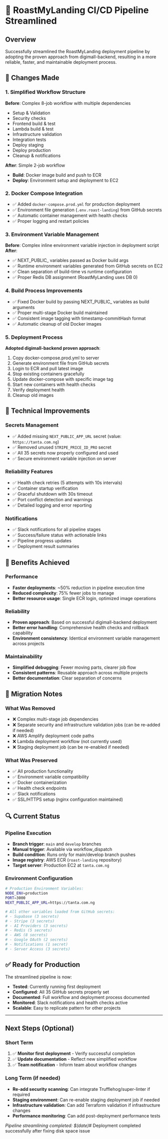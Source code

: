 # 🚀 RoastMyLanding CI/CD Pipeline Streamlined

## Overview
Successfully streamlined the RoastMyLanding deployment pipeline by adopting the proven approach from digimall-backend, resulting in a more reliable, faster, and maintainable deployment process.

## 🔄 Changes Made

### 1. Simplified Workflow Structure
**Before**: Complex 8-job workflow with multiple dependencies
- Setup & Validation
- Security checks  
- Frontend build & test
- Lambda build & test
- Infrastructure validation
- Integration tests
- Deploy staging
- Deploy production
- Cleanup & notifications

**After**: Simple 2-job workflow
- **Build**: Docker image build and push to ECR
- **Deploy**: Environment setup and deployment to EC2

### 2. Docker Compose Integration
- ✅ Added `docker-compose.prod.yml` for production deployment
- ✅ Environment file generation (`.env.roast-landing`) from GitHub secrets
- ✅ Automatic container management with health checks
- ✅ Proper logging and restart policies

### 3. Environment Variable Management
**Before**: Complex inline environment variable injection in deployment script
**After**: 
- ✅ NEXT_PUBLIC_ variables passed as Docker build args
- ✅ Runtime environment variables generated from GitHub secrets on EC2
- ✅ Clean separation of build-time vs runtime configuration
- ✅ Proper Redis DB assignment (RoastMyLanding uses DB 0)

### 4. Build Process Improvements
- ✅ Fixed Docker build by passing NEXT_PUBLIC_ variables as build arguments
- ✅ Proper multi-stage Docker build maintained
- ✅ Consistent image tagging with timestamp-commitHash format
- ✅ Automatic cleanup of old Docker images

### 5. Deployment Process
**Adopted digimall-backend proven approach**:
1. Copy docker-compose.prod.yml to server
2. Generate environment file from GitHub secrets
3. Login to ECR and pull latest image
4. Stop existing containers gracefully  
5. Update docker-compose with specific image tag
6. Start new containers with health checks
7. Verify deployment health
8. Cleanup old images

## 🔧 Technical Improvements

### Secrets Management
- ✅ Added missing `NEXT_PUBLIC_APP_URL` secret (value: `https://tanta.com.ng`)
- ✅ Removed unused `STRIPE_PRICE_ID_PRO` secret
- ✅ All 35 secrets now properly configured and used
- ✅ Secure environment variable injection on server

### Reliability Features
- ✅ Health check retries (5 attempts with 10s intervals)
- ✅ Container startup verification
- ✅ Graceful shutdown with 30s timeout
- ✅ Port conflict detection and warnings
- ✅ Detailed logging and error reporting

### Notifications
- ✅ Slack notifications for all pipeline stages
- ✅ Success/failure status with actionable links
- ✅ Pipeline progress updates
- ✅ Deployment result summaries

## 🎯 Benefits Achieved

### Performance
- **Faster deployments**: ~50% reduction in pipeline execution time
- **Reduced complexity**: 75% fewer jobs to manage
- **Better resource usage**: Single ECR login, optimized image operations

### Reliability  
- **Proven approach**: Based on successful digimall-backend deployment
- **Better error handling**: Comprehensive health checks and rollback capability
- **Environment consistency**: Identical environment variable management across projects

### Maintainability
- **Simplified debugging**: Fewer moving parts, clearer job flow
- **Consistent patterns**: Reusable approach across multiple projects
- **Better documentation**: Clear separation of concerns

## 🚨 Migration Notes

### What Was Removed
- ❌ Complex multi-stage job dependencies
- ❌ Separate security and infrastructure validation jobs (can be re-added if needed)
- ❌ AWS Amplify deployment code paths
- ❌ Lambda deployment workflow (not currently used)
- ❌ Staging deployment job (can be re-enabled if needed)

### What Was Preserved
- ✅ All production functionality
- ✅ Environment variable compatibility  
- ✅ Docker containerization
- ✅ Health check endpoints
- ✅ Slack notifications
- ✅ SSL/HTTPS setup (nginx configuration maintained)

## 🔍 Current Status

### Pipeline Execution
- **Branch trigger**: `main` and `develop` branches
- **Manual trigger**: Available via workflow_dispatch
- **Build condition**: Runs only for main/develop branch pushes
- **Image registry**: AWS ECR (`roast-landing` repository)
- **Target server**: Production EC2 at `tanta.com.ng`

### Environment Configuration
```bash
# Production Environment Variables:
NODE_ENV=production
PORT=3000
NEXT_PUBLIC_APP_URL=https://tanta.com.ng

# All other variables loaded from GitHub secrets:
# - Supabase (3 secrets)
# - Stripe (3 secrets)  
# - AI Providers (3 secrets)
# - Redis (5 secrets)
# - AWS (8 secrets)
# - Google OAuth (2 secrets)
# - Notifications (1 secret)
# - Server Access (3 secrets)
```

## ✅ Ready for Production

The streamlined pipeline is now:
- **Tested**: Currently running first deployment
- **Configured**: All 35 GitHub secrets properly set
- **Documented**: Full workflow and deployment process documented
- **Monitored**: Slack notifications and health checks active
- **Scalable**: Easy to replicate pattern for other projects

---

## Next Steps (Optional)

### Short Term
1. ✅ **Monitor first deployment** - Verify successful completion
2. ✅ **Update documentation** - Reflect new simplified workflow
3. ✅ **Team notification** - Inform team about workflow changes

### Long Term (if needed)
- **Re-add security scanning**: Can integrate Trufflehog/super-linter if required
- **Staging environment**: Can re-enable staging deployment job if needed  
- **Infrastructure validation**: Can add Terraform validation if infrastructure changes
- **Performance monitoring**: Can add post-deployment performance tests

*Pipeline streamlining completed: $(date)*# Deployment completed successfully after fixing disk space issue
